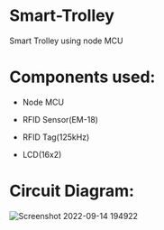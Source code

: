 # Smart-Trolley
Smart Trolley using node MCU

# Components used:
 - Node MCU 
 
 - RFID Sensor(EM-18)

 - RFID Tag(125kHz)
 
 - LCD(16x2)
 
 # Circuit Diagram:
 ![Screenshot 2022-09-14 194922](https://user-images.githubusercontent.com/66907323/190182641-9fd3e5a8-da2a-4716-8f4e-d9fba9333b1e.png)
 

